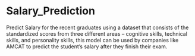 # Salary_Prediction
Predict Salary for the recent graduates using a dataset that consists of the standardized scores from three different areas – cognitive skills, technical skills, and personality skills, this model can be used by companies like AMCAT to predict the student’s salary after they finish their exam.
